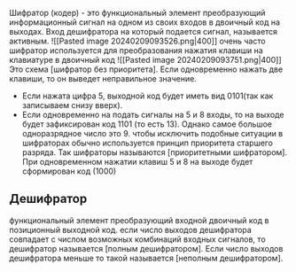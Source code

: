 
Шифратор (кодер) - это функциональный элемент преобразующий информационный сигнал на одном из своих входов в двоичный код на выходах.
Вход дешифратора на который подается сигнал, называется активным. 
![[Pasted image 20240209093526.png|400]]
очень часто шифратор используется для преобразования нажатия клавиши на клавиатуре в двоичный код
![[Pasted image 20240209093751.png|400]]
Это схема [шифратор без приоритета]. Если одновременно нажать две клавиши, то он выведет неправильное значение.
- Если нажата цифра 5, выходной код будет иметь вид 0101(так как записываем снизу вверх).
- Если одновременно на подать сигналы на 5 и 8 входы, то на выходе будет зафиксирован код 1101 (то есть 13).  Однако самое большое одноразрядное число это 9.
чтобы исключить подобные ситуации в шифраторах обычно используется принцип приоритета старшего разряда.
Так шифраторы называются [приоритетными шифратором]. При одновременном нажатии клавиш 5 и 8 на выходе будет сформирован код (1000)

## Дешифратор 
функциональный элемент преобразующий входной двоичный код в позиционный выходной код. если число выходов дешифратора совпадает с числом возможных комбинаций входных сигналов, то дешифратор называется [полным дешифратором]. Если число выходов дешифратора меньше то такой называется [неполным дешифратором]. 